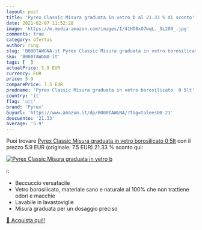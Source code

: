 ```yaml
---
layout: post
title: 'Pyrex Classic Misura graduata in vetro b al 21.33 % di sconto'
date: 2021-02-07 11:52:28
image: 'https://m.media-amazon.com/images/I/41HD8xO7wqL._SL200_.jpg'
comments: true
category: ofertas
author: ring
slug: 'B000TAWGNA-it Pyrex Classic Misura graduata in vetro borosilicato 0 5lt'
sku: 'B000TAWGNA-it'
tags: [  ]
actualPrice: 5.9 EUR
currency: EUR
price: 5.9
comparePrice: 7.5 EUR
prodname: 'Pyrex Classic Misura graduata in vetro borosilicato  0 5lt'
country: 'it'
flag: '🇮🇹'
brand: 'Pyrex'
buyurl: 'https://www.amazon.it/dp/B000TAWGNA/?tag=tolees00-21'
descuento: '21.33'
average: '5.9'
---
```


Puoi trovare [Pyrex Classic Misura graduata in vetro borosilicato  0 5lt](https://www.amazon.it/dp/B000TAWGNA/?tag=tolees00-21) con il prezzo 5.9 EUR (originale: 7.5 EUR) 21.33 % sconto qui:

[![Pyrex Classic Misura graduata in vetro b](https://m.media-amazon.com/images/I/41HD8xO7wqL._SL200_.jpg)](https://www.amazon.it/dp/B000TAWGNA/?tag=tolees00-21)

ℹ️:

- Beccuccio versafacile
- Vetro borosilicato, materiale sano e naturale al 100% che non trattiene odori e macchie
- Lavabile in lavastoviglie
- Misura graduata per un dosaggio preciso

[🛒 Acquista qui!!](https://www.amazon.it/dp/B000TAWGNA/?tag=tolees00-21)
